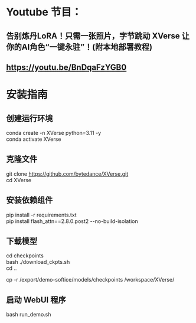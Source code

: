 # Youtube 节目：
## 告别炼丹LoRA！只需一张照片，字节跳动 XVerse 让你的AI角色“一键永驻”！(附本地部署教程)
## https://youtu.be/BnDqaFzYGB0

# 安装指南
## 创建运行环境
conda create -n XVerse python=3.11 -y  
conda activate XVerse  

## 克隆文件
git clone https://github.com/bytedance/XVerse.git  
cd XVerse  

## 安装依赖组件
pip install -r requirements.txt  
pip install flash_attn==2.8.0.post2 --no-build-isolation  

## 下载模型
cd checkpoints  
bash ./download_ckpts.sh  
cd ..  

cp -r /export/demo-softice/models/checkpoints /workspace/XVerse/  

## 启动 WebUI 程序
bash run_demo.sh   



  












 
















